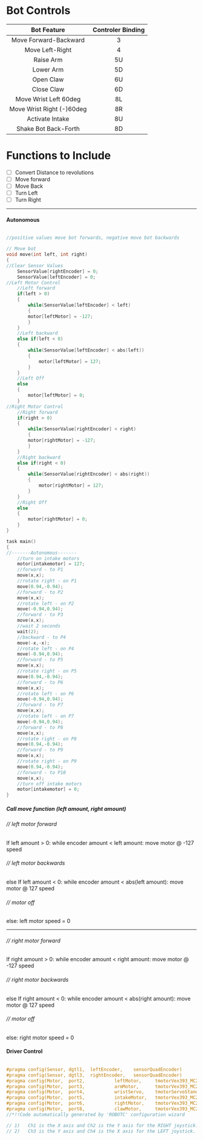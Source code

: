 # Bot Controls

|Bot Feature|Controler Binding|
|:---------:|:---------------:|
| Move Forward-Backward | 3 |
| Move Left-Right| 4 |
| Raise Arm | 5U |
| Lower Arm | 5D |
| Open Claw | 6U |
| Close Claw | 6D |
| Move Wrist Left 60deg | 8L |
| Move Wrist Right (-)60deg | 8R |
| Activate Intake | 8U |
| Shake Bot Back-Forth | 8D |

# Functions to Include
- [ ] Convert Distance to revolutions
- [ ] Move forward
- [ ] Move Back
- [ ] Turn Left
- [ ] Turn Right

---

#### Autonomous

```c

//positive values move bot forwards, negative move bot backwards

// Move bot
void move(int left, int right)
{
//Clear Sensor Values
	SensorValue[rightEncoder] = 0;
	SensorValue[leftEncoder] = 0;
//Left Motor Control
	//Left forward
	if(left > 0)
	{
		while(SensorValue[leftEncoder] < left)
		{
		motor[leftMotor] = -127;
		}
	}
	//Left backward
	else if(left < 0)
	{
		while(SensorValue[leftEncoder] < abs(left))
		{
			motor[leftMotor] = 127;
		}
	}
	//Left Off
	else
	{
		motor[leftMotor] = 0;
	}	
//Right Motor Control
	//Right forward
	if(right > 0)
	{
		while(SensorValue[rightEncoder] < right)
		{
		motor[rightMotor] = -127;
		}
	}
	//Right backward
	else if(right < 0)
	{
		while(SensorValue[rightEncoder] < abs(right))
		{
			motor[rightMotor] = 127;
		}
	}
	//Right Off
	else
	{
		motor[rightMotor] = 0;
	}
}

task main()
{
//-------Autonomous-------
	//turn on intake motors
	motor[intakemotor] = 127;
	//forward - to P1
	move(x,x);
	//rotate right - on P1
	move(0.94,-0.94);
	//forward - to P2
	move(x,x);
	//rotate left - on P2
	move(-0.94,0.94);
	//forward - to P3
	move(x,x);
	//wait 2 seconds
	wait(2);
	//backward - to P4
	move(-x,-x);
	//rotate left - on P4
	move(-0.94,0.94);
	//forward - to P5
	move(x,x);
	//rotate right - on P5
	move(0.94,-0.94);
	//forward - to P6
	move(x,x);
	//rotate left - on P6
	move(-0.94,0.94);
	//forward - to P7
	move(x,x);
	//rotate left - on P7
	move(-0.94,0.94);
	//forward - to P8
	move(x,x);
	//rotate right - on P8
	move(0.94,-0.94);
	//forward - to P9
	move(x,x);
	//rotate right - on P9
	move(0.94,-0.94);
	//forward - to P10
	move(x,x);
	//turn off intake motors
	motor[intakemotor] = 0;
}

```

##### Call move function (left amount, right amount)
###### // left motor forward
If left amount > 0: while encoder amount < left amount: move motor @ -127 speed
###### // left motor backwards
else If left amount < 0: while encoder amount < abs(left amount): move motor @ 127 speed
###### // motor off
else: left motor speed = 0

---
###### // right motor forward
If right amount > 0: while encoder amount < right amount: move motor @ -127 speed
###### // right motor backwards
else If right amount < 0: while encoder amount < abs(right amount): move motor @ 127 speed
###### // motor off
else: right motor speed = 0

#### Driver Control

```c

#pragma config(Sensor, dgtl1,  leftEncoder,    sensorQuadEncoder)
#pragma config(Sensor, dgtl3,  rightEncoder,   sensorQuadEncoder)
#pragma config(Motor,  port2,           leftMotor,     tmotorVex393_MC29, openLoop)
#pragma config(Motor,  port3,           armMotor,      tmotorVex393_MC29, openLoop)
#pragma config(Motor,  port4,           wristServo,    tmotorServoStandard, openLoop)
#pragma config(Motor,  port5,           intakeMotor,   tmotorVex393_MC29, openLoop, reversed)
#pragma config(Motor,  port6,           rightMotor,    tmotorVex393_MC29, openLoop, reversed)
#pragma config(Motor,  port8,           clawMotor,     tmotorVex393_MC29, openLoop, reversed)
//*!!Code automatically generated by 'ROBOTC' configuration wizard               !!*//

// 1)	Ch1 is the X axis and Ch2 is the Y axis for the RIGHT joystick.
// 2)	Ch3 is the Y axis and Ch4 is the X axis for the LEFT joystick.

```
